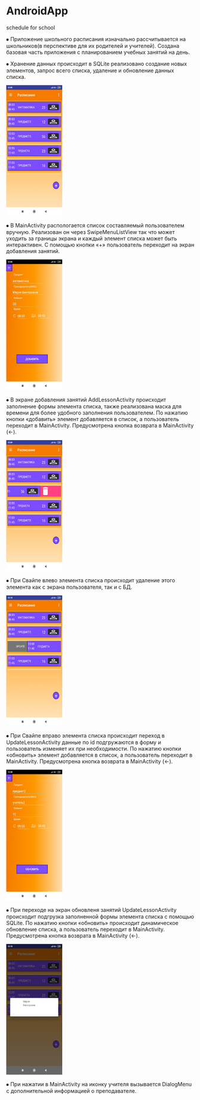 # AndroidApp
schedule for school

⦁	Приложение школьного расписания изначально рассчитывается на школьников(в перспективе для их родителей и учителей). Создана базовая часть приложения с планированием учебных занятий на день.

⦁	Хранение данных происходит в SQLite реализовано создание новых элементов, запрос всего списка, удаление и обновление данных списка.

<img src="images/MainActivity.jpg" width="150" height="350" >

⦁	В MainActivity распологается список составляемый пользователем вручную. Реализован он через SwipeMenuListView так что может уходить за границы экрана и каждый элемент списка может быть интерактивен. С помощью кнопки «+» пользователь переходит на экран добавления занятий.

<img src="images/CreateActivity.jpg" width="150" height="350" >

⦁	В экране добавления занятий AddLessonActivity происходит заполнение формы элемента списка, также реализована маска для времени для более удобного заполнения пользователем. По нажатию кнопки «добавить» элемент добавляется в список, а пользователь переходит в MainActivity. Предусмотрена кнопка возврата в MainActivity (<-).

<img src="images/SwipeDelete.jpg" width="150" height="350" >

⦁	При Свайпе влево элемента списка происходит удаление этого элемента как с экрана пользователя, так и с БД.

<img src="images/SwipeUpdate.jpg" width="150" height="350" >

⦁	При Свайпе вправо элемента списка происходит переход в UpdateLessonActivity данные по id подгружаются в форму и пользователь изменяет их при необходимости. По нажатию кнопки «обновить» элемент добавляется в список, а пользователь переходит в MainActivity. Предусмотрена кнопка возврата в MainActivity (<-).

<img src="images/UpdateActivity.jpg" width="150" height="350" >

⦁	При переходе на экран обновленя занятий UpdateLessonActivity происходит подгрузка заполненной формы элемента списка с помощью SQLite. По нажатию кнопки «обновить» происходит динамическое обновление списка, а пользователь переходит в MainActivity. Предусмотрена кнопка возврата в MainActivity (<-).

<img src="images/Dialog.jpg" width="150" height="350" >

⦁	При нажатии в MainActivity на иконку учителя вызывается DialogMenu с дополнительной информацией о преподавателе.
